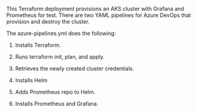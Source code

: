 This Terraform deployment provisions an AKS cluster with Grafana and Prometheus for test. There are two YAML pipelines for Azure DevOps that provision and destroy the cluster. 

The azure-pipelines.yml does the following:

1. Installs Terraform.

2. Runs terraform init, plan, and apply.

3. Retrieves the newly created cluster credentials.

4. Installs Helm

5. Adds Prometheus repo to Helm.

6. Installs Prometheus and Grafana.


